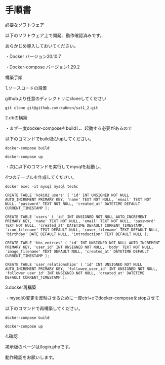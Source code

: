 # 手順書

必要なソフトウェア

以下のソフトウェア上で開発、動作確認済みです。

あらかじめ導入しておいてください。

・Docker バージョン20.10.7

・Docker-compose バージョン1.29.2


構築手順

1.ソースコードの設置

githubより任意のディレクトリにcloneしてください

`git clone git@github.com:ku6non/sat1_2.git`


2.dbの構築

・まず一度docker-composeをbuildし、起動する必要があるので

以下のコマンドでbuild及びupしてください。

`docker-compose build`

`docker-compose up`


・次に以下のコマンドを実行してmysqlを起動し、

4つのテーブルを作成してください。

`docker exec -it mysql mysql techc`


`CREATE TABLE 'koki02_users' (
                'id' INT UNSIGNED NOT NULL AUTO_INCREMENT PRIMARY KEY,
		'name' TEXT NOT NULL,
		'email' TEXT NOT NULL,
    	 	'password' TEXT NOT NULL,
    		'created_at' DATETIME DEFAULT CURRENT_TIMESTAMP
		);`
		
		
`CREATE TABLE 'users' (
    		'id' INT UNSIGNED NOT NULL AUTO_INCREMENT PRIMARY KEY,
   		'name' TEXT NOT NULL,
    		'email' TEXT NOT NULL,
    		'password' TEXT NOT NULL,
    		'created_at' DATETIME DEFAULT CURRENT_TIMESTAMP,
    		'icon_filename' TEXT DEFAULT NULL,
    		'cover_filename' TEXT DEFAULT NULL,
    		'birthday' DATE DEFAULT NULL,
    		'introduction' TEXT DEFAULT NULL
		);`
		
		
`CREATE TABLE 'bbs_entries' (
    		'id' INT UNSIGNED NOT NULL AUTO_INCREMENT PRIMARY KEY,
    		'user_id' INT UNSIGNED NOT NULL,
    		'body' TEXT NOT NULL,
    		'image_filename' TEXT DEFAULT NULL,
    		'created_at' DATETIME DEFAULT CURRENT_TIMESTAMP
		);`
		
		
`CREATE TABLE 'user_relationships' (
    		'id' INT UNSIGNED NOT NULL AUTO_INCREMENT PRIMARY KEY,
    		'followee_user_id' INT UNSIGNED NOT NULL,
    		'follower_user_id' INT UNSIGNED NOT NULL,
    		'created_at' DATETIME DEFAULT CURRENT_TIMESTAMP
		);`
		

3.docker再構築

・mysqlの変更を反映させるために一度ctrl+cでdocker-composeをstopさせて

以下のコマンドで再構築してください。

`docker-compose build`

`docker-compose up`



4.確認

掲示板のページは/login.phpです。

動作確認をお願いします。

